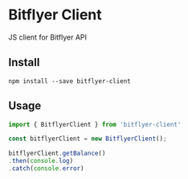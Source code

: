 Bitflyer Client
====

JS client for Bitflyer API

## Install

`npm install --save bitflyer-client`

## Usage
```typescript
import { BitflyerClient } from 'bitflyer-client'

const bitflyerClient = new BitflyerClient();

bitflyerClient.getBalance()
.then(console.log)
.catch(console.error)
```

